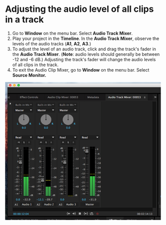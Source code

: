 # Adjusting the audio level of all clips in a track

1. Go to **Window** on the menu bar. Select **Audio Track Mixer**.
2. Play your project in the **Timeline**. In the **Audio Track Mixer**, observe the levels of the audio tracks \(**A1**, **A2**, **A3**.\)
3. To adjust the level of an audio track, click and drag the track's fader in the **Audio Track Mixer**. \(**Note**: audio levels should generally be between -12 and -6 dB.\) Adjusting the track's fader will change the audio levels of all clips in the track.
4. To exit the Audio Clip Mixer, go to **Window** on the menu bar. Select **Source Monitor.**

![](/assets/audio-track-mixer.png)

